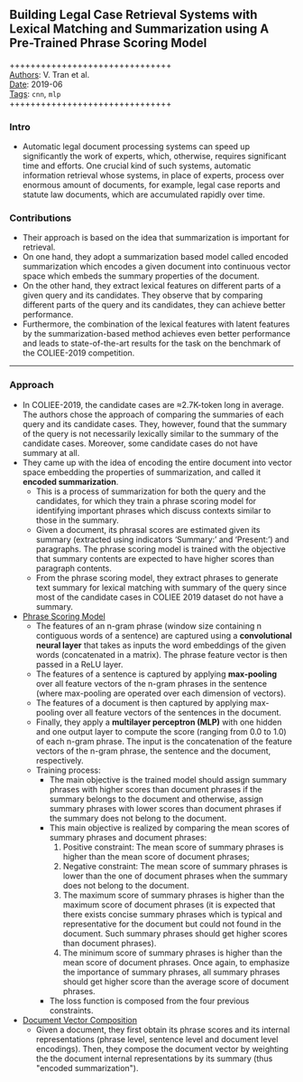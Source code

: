 ## Building Legal Case Retrieval Systems with Lexical Matching and Summarization using A Pre-Trained Phrase Scoring Model

+++++++++++++++++++++++++++++++  
<ins>Authors</ins>: V. Tran et al.  
<ins>Date</ins>: 2019-06  
<ins>Tags</ins>: `cnn`, `mlp`  
+++++++++++++++++++++++++++++++  


### Intro

- Automatic legal document processing systems can speed up significantly the work of experts, which, otherwise, requires significant time and efforts. One crucial kind of such systems, automatic information retrieval whose systems, in place of experts, process over enormous amount of documents, for example, legal case reports and statute law documents, which are accumulated rapidly over time.


### Contributions

- Their approach is based on the idea that summarization is important for retrieval.
- On one hand, they adopt a summarization based model called encoded summarization which encodes a given document into continuous vector space which embeds the summary properties of the document.
- On the other hand, they extract lexical features on different parts of a given query and its candidates. They observe that by comparing different parts of the query and its candidates, they can achieve better performance.
- Furthermore, the combination of the lexical features with latent features by the summarization-based method achieves even better performance and leads to state-of-the-art results for the task on the benchmark of the COLIEE-2019 competition.

***

### Approach

- In COLIEE-2019, the candidate cases are ≈2.7K-token long in average. The authors chose the approach of comparing the summaries of each query and its candidate cases. They, however, found that the summary of the query is not necessarily lexically similar to the summary of the candidate cases. Moreover, some candidate cases do not have summary at all.
- They came up with the idea of encoding the entire document into vector space embedding the properties of summarization, and called it **encoded summarization**.
  - This is a process of summarization for both the query and the candidates, for which they train a phrase scoring model for identifying important phrases which discuss contexts similar to those in the summary.
  - Given a document, its phrasal scores are estimated given its summary (extracted using indicators ‘Summary:’ and ‘Present:’) and paragraphs. The phrase scoring model is trained with the objective that summary contents are expected to have higher scores than paragraph contents.
  - From the phrase scoring model, they extract phrases to generate text summary for lexical matching with summary of the query since most of the candidate cases in COLIEE 2019 dataset do not have a summary.
- <ins>Phrase Scoring Model</ins>
  - The features of an n-gram phrase (window size containing n contiguous words of a sentence) are captured using a **convolutional neural layer** that takes as inputs the word embeddings of the given words (concatenated in a matrix). The phrase feature vector is then passed in a ReLU layer.
  - The features of a sentence is captured by applying **max-pooling** over all feature vectors of the n-gram phrases in the sentence (where max-pooling are operated over each dimension of vectors).
  - The features of a document is then captured by applying max-pooling over all feature vectors of the sentences in the document.
  - Finally, they apply a **multilayer perceptron (MLP)** with one hidden and one output layer to compute the score (ranging from 0.0 to 1.0) of each n-gram phrase. The input is the concatenation of the feature vectors of the n-gram phrase, the sentence and the document, respectively.
  - Training process:
    - The main objective is the trained model should assign summary phrases with higher scores than document phrases if the summary belongs to the document and otherwise, assign summary phrases with lower scores than document phrases if the summary does not belong to the document.
    - This main objective is realized by comparing the mean scores of summary phrases and document phrases:
      1. Positive constraint: The mean score of summary phrases is higher than the mean score of document phrases;
      2. Negative constraint: The mean score of summary phrases is lower than the one of document phrases when the summary does not belong to the document.
      3. The maximum score of summary phrases is higher than the maximum score of document phrases (it is expected that there exists concise summary phrases which is typical and representative for the document but could not found in the document. Such summary phrases should get higher scores than document phrases).
      4. The minimum score of summary phrases is higher than the mean score of document phrases. Once again, to emphasize the importance of summary phrases, all summary phrases should get higher score than the average score of document phrases.
    - The loss function is composed from the four previous constraints.
- <ins>Document Vector Composition</ins>
  - Given a document, they first obtain its phrase scores and its internal representations (phrase level, sentence level and document level encodings). Then, they compose the document vector by weighting the the document internal representations by its summary (thus "encoded summarization").
  
